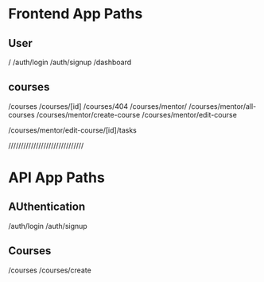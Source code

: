 # Frontend App Paths

## User

/
/auth/login
/auth/signup
/dashboard

## courses

/courses
/courses/[id]
/courses/404
/courses/mentor/
/courses/mentor/all-courses
/courses/mentor/create-course
/courses/mentor/edit-course

<!--edit task page -->

/courses/mentor/edit-course/[id]/tasks

//////////////////////////////

# API App Paths

## AUthentication

/auth/login
/auth/signup

## Courses

/courses
/courses/create
